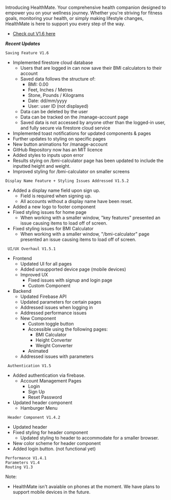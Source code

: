 Introducing HealthMate. Your comprehensive health companion designed to empower you on your wellness journey. Whether you're striving for fitness goals, monitoring your health, or simply making lifestyle changes, HealthMate is here to support you every step of the way.

- [Check out V1.6 here](https://healthmate-c8e5c.web.app)

___Recent Updates___

```
Saving Feature V1.6
```

- Implemented firestore cloud database
  - Users that are logged in can now save their BMI calculators to their account
  - Saved data follows the structure of:
    - BMI: 0.00
    - Feet, Inches / Metres
    - Stone, Pounds / Kilograms
    - Date: dd/mm/yyyy
    - User: user ID (not displayed)
  - Data can be deleted by the user
  - Data can be tracked on the /manage-account page
  - Saved data is not accessed by anyone other than the logged-in user, and fully secure via firestore cloud service
- Implemented toast notifications for updated components & pages
- Further updates to styling on specific pages
- New button animations for /manage-account
- GitHub Repository now has an MIT licence
- Added styles to inputs upon error
- Results stying on /bmi-calculator page has been updated to include the inputted height and weight.
- Improved styling for /bmi-calculator on smaller screens

```
Display Name Feature + Styling Issues Addressed V1.5.2
```

- Added a display name field upon sign up.
  - Field is required when signing up.
  - All accounts without a display name have been reset.
- Added a new logo to footer component
- Fixed styling issues for home page
  - When working with a smaller window, "key features" presented an issue causing items to load off of screen.
- Fixed styling issues for BMI Calculator
  - When working with a smaller window, "/bmi-calculator" page presented an issue causing items to load off of screen.

```
 UI/UX Overhaul V1.5.1
```

- Frontend
  - Updated UI for all pages
  - Added unsupported device page (mobile devices)
  - Improved UX
    - Fixed issues with signup and login page
    - Custom Component
- Backend
  - Updated Firebase API
  - Updated parameters for certain pages
  - Addressed issues when logging in
  - Addressed performance issues
  - New Component
    - Custom toggle button
    - Accessible using the following pages:
      - BMI Calculator
      - Height Converter
      - Weight Converter
    - Animated
  - Addressed issues with parameters

```
 Authentication V1.5
```

- Added authentication via firebase.
  - Account Management Pages
    - Login
    - Sign Up
    - Reset Password
- Updated header component
  - Hamburger Menu

```
 Header Component V1.4.2
```

- Updated header
- Fixed styling for header component
  - Updated styling to header to accommodate for a smaller browser.
- New color scheme for header component
- Added login button. (not functional yet)


```
Performance V1.4.1
Parameters V1.4
Routing V1.3
```

Note:

- HealthMate isn't avaiable on phones at the moment. We have plans to support mobile devices in the future.


